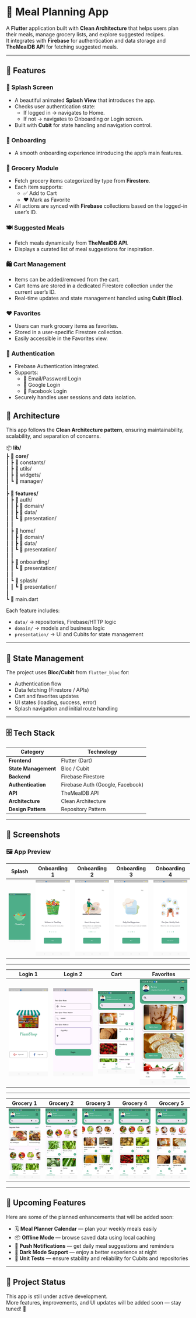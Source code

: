 # 🛒 Meal Planning App

A **Flutter** application built with **Clean Architecture** that helps users plan their meals, manage grocery lists, and explore suggested recipes.  
It integrates with **Firebase** for authentication and data storage and **TheMealDB API** for fetching suggested meals.

---

## 🚀 Features

### 🏁 Splash Screen
- A beautiful animated **Splash View** that introduces the app.
- Checks user authentication state:
  - If logged in → navigates to Home.
  - If not → navigates to Onboarding or Login screen.
- Built with **Cubit** for state handling and navigation control.

### 🧭 Onboarding
- A smooth onboarding experience introducing the app’s main features.  

### 🧾 Grocery Module
- Fetch grocery items categorized by type from **Firestore**.
- Each item supports:
  - ✅ Add to Cart
  - ❤️ Mark as Favorite
- All actions are synced with **Firebase** collections based on the logged-in user’s ID.

### 🍽 Suggested Meals
- Fetch meals dynamically from **TheMealDB API**.
- Displays a curated list of meal suggestions for inspiration.

### 🛍 Cart Management
- Items can be added/removed from the cart.
- Cart items are stored in a dedicated Firestore collection under the current user’s ID.
- Real-time updates and state management handled using **Cubit (Bloc)**.

### ❤️ Favorites
- Users can mark grocery items as favorites.
- Stored in a user-specific Firestore collection.
- Easily accessible in the Favorites view.

### 👤 Authentication
- Firebase Authentication integrated.
- Supports:
  - 📧 Email/Password Login
  - 🔵 Google Login
  - 🔵 Facebook Login
- Securely handles user sessions and data isolation.

## 🧩 Architecture

This app follows the **Clean Architecture pattern**, ensuring maintainability, scalability, and separation of concerns.

📦 **lib/**  
 ┣ 📂 **core/**  
 ┃ ┣ 📂 constants/  
 ┃ ┣ 📂 utils/  
 ┃ ┣ 📂 widgets/  
 ┃ ┗ 📂 manager/  
 ┃  
 ┣ 📂 **features/**  
 ┃ ┣ 📂 auth/  
 ┃ ┃ ┣ 📂 domain/  
 ┃ ┃ ┣ 📂 data/  
 ┃ ┃ ┗ 📂 presentation/  
 ┃ ┃  
 ┃ ┣ 📂 home/  
 ┃ ┃ ┣ 📂 domain/  
 ┃ ┃ ┣ 📂 data/  
 ┃ ┃ ┗ 📂 presentation/  
 ┃ ┃  
 ┃ ┣ 📂 onboarding/  
 ┃ ┃ ┗ 📂 presentation/  
 ┃ ┃  
 ┃ ┗ 📂 splash/  
 ┃ ┃ ┗ 📂 presentation/  
 ┃  
 ┗ 📄 main.dart  

Each feature includes:
- `data/` → repositories, Firebase/HTTP logic  
- `domain/` → models and business logic  
- `presentation/` → UI and Cubits for state management
---

## 🧠 State Management
The project uses **Bloc/Cubit** from `flutter_bloc` for:
- Authentication flow
- Data fetching (Firestore / APIs)
- Cart and favorites updates
- UI states (loading, success, error)
- Splash navigation and initial route handling

---

## 🗄 Tech Stack

| Category | Technology |
|-----------|-------------|
| **Frontend** | Flutter (Dart) |
| **State Management** | Bloc / Cubit |
| **Backend** | Firebase Firestore |
| **Authentication** | Firebase Auth (Google, Facebook) |
| **API** | TheMealDB API |
| **Architecture** | Clean Architecture |
| **Design Pattern** | Repository Pattern |

---

## 📸 Screenshots

### 🖼 App Preview

|    Splash    | Onboarding 1 | Onboarding 2 | Onboarding 3 | Onboarding 4 |  
|:------------:|:------------:|:------------:|:------------:|:------------:|
| ![   Splash   ](assets/screens/splash.jpg) | ![Onboarding1](assets/screens/onboarding1.jpg) | ![Onboarding2](assets/screens/onboarding2.jpg) | ![Onboarding3](assets/screens/onboarding3.jpg) | ![Onboarding4](assets/screens/onboarding4.jpg) |

---

| Login 1 | Login 2 |   Cart   | Favorites |  
|:-------:|:-------:|:--------:|:---------:|
| ![Login1](assets/screens/login1.jpg) | ![Login2](assets/screens/login2.jpg) | ![Cart](assets/screens/cart.jpg) | ![Favorites](assets/screens/favorites.jpg) |  

---

| Grocery 1 | Grocery 2 | Grocery 3 | Grocery 4 | Grocery 5 |  
|:---------:|:---------:|:---------:|:---------:|:---------:|
| ![Grocery1](assets/screens/grocery1.jpg) | ![Grocery2](assets/screens/grocery2.jpg) | ![Grocery3](assets/screens/grocery3.jpg) | ![Grocery4](assets/screens/grocery4.jpg) | ![Grocery5](assets/screens/grocery5.jpg) |  

---

## 🚀 Upcoming Features

Here are some of the planned enhancements that will be added soon:

- 🗓️ **Meal Planner Calendar** — plan your weekly meals easily  
- 📦 **Offline Mode** — browse saved data using local caching  
- 🔔 **Push Notifications** — get daily meal suggestions and reminders  
- 🌙 **Dark Mode Support** — enjoy a better experience at night  
- 🧪 **Unit Tests** — ensure stability and reliability for Cubits and repositories  

---

## 🚧 Project Status
This app is still under active development.  
More features, improvements, and UI updates will be added soon — stay tuned! 🌱
